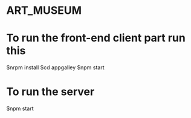 # ART_MUSEUM

# To run the front-end client part run this
$nrpm install 
$cd appgalley
$npm start

# To run the server 

$npm start
